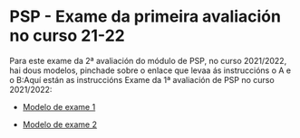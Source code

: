 # PSP - Exame da primeira avaliación no curso 21-22

Para este exame da 2ª avaliación do módulo de PSP, no curso 2021/2022, hai dous modelos, pinchade sobre o enlace que levaa ás instruccións o A e o B:Aquí están as instruccións Exame da 1ª avaliación de PSP no curso 2021/2022:

* [Modelo de exame 1](doc/README_EX1.md)


* [Modelo de exame 2](doc/README_EX2.md)